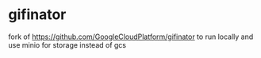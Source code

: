 # gifinator

fork of https://github.com/GoogleCloudPlatform/gifinator to run locally and use minio for storage instead of gcs